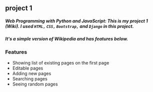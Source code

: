 ## project 1

##### Web Programming with Python and JavaScript: This is my project 1 (Wiki). I used `HTML,` `CSS,` `Bootstrap,` and `Django` in this project.
##### It's a simple version of Wikipedia and has features below. 

### Features

- Showing list of existing pages on the first page
- Editable pages
- Adding new pages
- Searching pages
- Seeing random pages


